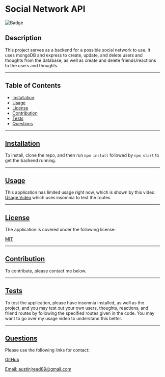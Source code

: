 
  # Social Network API

  ![Badge](https://img.shields.io/badge/license-MIT-blue)
  ## Description

  This project serves as a backend for a possible social network to use.  It uses mongoDB and express to create, update, and delete users and thoughts from the database, as well as create and delete friends/reactions to the users and thoughts.
  
---
  ## Table of Contents

  * [Installation](#installation)
  * [Usage](#usage)
  * [License](#license)
  * [Contribution](#contribution)
  * [Tests](#tests)
  * [Questions](#questions)
---
  ## [Installation](#table-of-contents)

  To install, clone the repo, and then run ```npm install``` followed by ```npm start``` to get the backend running. 

---
  ## [Usage](#table-of-contents)

  This application has limited usage right now, which is shown by this video: [Usage Video](https://drive.google.com/file/d/1UDEzJRnfW1tX4b4E7aO6A6zjDJO0aXaQ/view) which uses insomnia to test the routes.

---
  ## [License](#table-of-contents)

  The application is covered under the following license:

  [MIT](https://choosealicense.com/licenses/MIT)

---
  ## [Contribution](#table-of-contents)

  To contribute, please contact me below.

---
  ## [Tests](#table-of-contents)

  To test the application, please have insomnia installed, as well as the project, and you may test out your own users, thoughts, reactions, and friend routes by following the specified routes given in the code.  You may want to go over my usage video to understand this better.

---
  ## [Questions](#table-of-contents)

  Please use the following links for contact:

  [GitHub](https://github.com/areed98)

  [Email: austinjreed89@gmail.com](mailto:austinjreed89@gmail.com)
